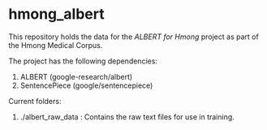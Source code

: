 # hmong_albert

This repository holds the data for the _ALBERT for Hmong_ project as part of the Hmong Medical Corpus.

The project has the following dependencies:
1. ALBERT (google-research/albert)
2. SentencePiece (google/sentencepiece)

Current folders:
1. ./albert_raw_data : Contains the raw text files for use in training.
